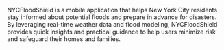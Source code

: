 NYCFloodShield is a mobile application that helps New York City residents stay informed about potential floods and prepare in advance for disasters. By leveraging real-time weather data and flood modeling, NYCFloodShield provides quick insights and practical guidance to help users minimize risk and safeguard their homes and families.
